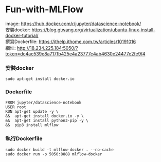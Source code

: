 # Fun-with-MLFlow

image: https://hub.docker.com/r/jupyter/datascience-notebook/  
安裝docker: https://blog.gtwang.org/virtualization/ubuntu-linux-install-docker-tutorial/   
撰寫Dockerfile: https://ithelp.ithome.com.tw/articles/10191016   
網址: http://18.234.225.184:5050/?token=dc4ac539e8a717fb425e4a23777c4ab4630e24477e2fe9f4  

### 安裝docker
```
sudo apt-get install docker.io
```

### Dockerfile  
```
FROM jupyter/datascience-notebook
USER root
RUN apt-get update -y \
&&  apt-get install docker.io -y \
&&  apt-get install python3-pip -y \
&&  pip3 install mlflow
```


### 執行Dockerfile
```
sudo docker build -t mlflow-docker . --no-cache  
sudo docker run -p 5050:8888 mlflow-docker
```
